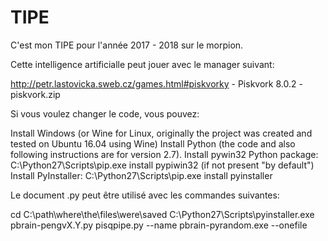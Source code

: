 # TIPE

C'est mon TIPE pour l'année 2017 - 2018 sur le morpion.

Cette intelligence artificialle peut jouer avec le manager suivant:

http://petr.lastovicka.sweb.cz/games.html#piskvorky - Piskvork 8.0.2 - piskvork.zip

Si vous voulez changer le code, vous pouvez:

Install Windows (or Wine for Linux, originally the project was created and tested on Ubuntu 16.04 using Wine)
Install Python (the code and also following instructions are for version 2.7).
Install pywin32 Python package: C:\Python27\Scripts\pip.exe install pypiwin32 (if not present "by default")
Install PyInstaller: C:\Python27\Scripts\pip.exe install pyinstaller

Le document .py peut être utilisé avec les commandes suivantes:

cd C:\path\where\the\files\were\saved
C:\Python27\Scripts\pyinstaller.exe pbrain-pengvX.Y.py pisqpipe.py --name pbrain-pyrandom.exe --onefile
